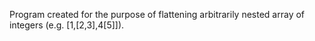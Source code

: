 Program created for the purpose of flattening arbitrarily nested array of integers (e.g. [1,[2,3],4[5]]).
